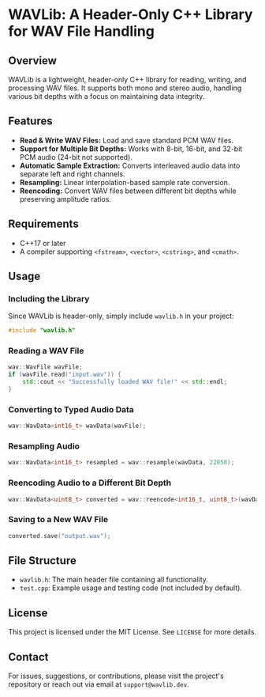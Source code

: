 # WAVLib: A Header-Only C++ Library for WAV File Handling

## Overview
WAVLib is a lightweight, header-only C++ library for reading, writing, and processing WAV files. It supports both mono and stereo audio, handling various bit depths with a focus on maintaining data integrity.

## Features
- **Read & Write WAV Files:** Load and save standard PCM WAV files.
- **Support for Multiple Bit Depths:** Works with 8-bit, 16-bit, and 32-bit PCM audio (24-bit not supported).
- **Automatic Sample Extraction:** Converts interleaved audio data into separate left and right channels.
- **Resampling:** Linear interpolation-based sample rate conversion.
- **Reencoding:** Convert WAV files between different bit depths while preserving amplitude ratios.

## Requirements
- C++17 or later
- A compiler supporting `<fstream>`, `<vector>`, `<cstring>`, and `<cmath>`.

## Usage

### Including the Library
Since WAVLib is header-only, simply include `wavlib.h` in your project:
```cpp
#include "wavlib.h"
```

### Reading a WAV File
```cpp
wav::WavFile wavFile;
if (wavFile.read("input.wav")) {
    std::cout << "Successfully loaded WAV file!" << std::endl;
}
```

### Converting to Typed Audio Data
```cpp
wav::WavData<int16_t> wavData(wavFile);
```

### Resampling Audio
```cpp
wav::WavData<int16_t> resampled = wav::resample(wavData, 22050);
```

### Reencoding Audio to a Different Bit Depth
```cpp
wav::WavData<uint8_t> converted = wav::reencode<int16_t, uint8_t>(wavData);
```

### Saving to a New WAV File
```cpp
converted.save("output.wav");
```

## File Structure
- `wavlib.h`: The main header file containing all functionality.
- `test.cpp`: Example usage and testing code (not included by default).

## License
This project is licensed under the MIT License. See `LICENSE` for more details.

## Contact
For issues, suggestions, or contributions, please visit the project's repository or reach out via email at `support@wavlib.dev`.

